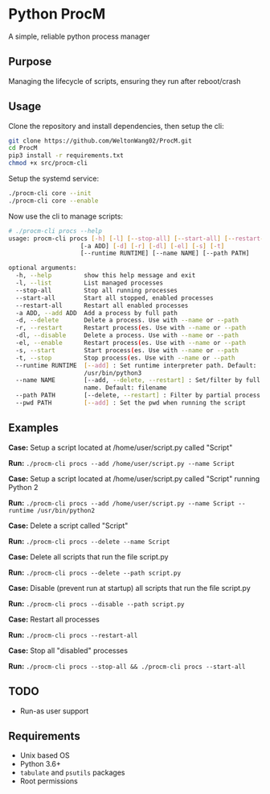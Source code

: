 
# Python ProcM

A simple, reliable python process manager

## Purpose
Managing the lifecycle of scripts, ensuring they run after reboot/crash
## Usage
Clone the repository and install dependencies, then setup the cli:
```bash
git clone https://github.com/WeltonWang02/ProcM.git
cd ProcM
pip3 install -r requirements.txt
chmod +x src/procm-cli
```
Setup the systemd service:

```bash
./procm-cli core --init
./procm-cli core --enable
```
Now use the cli to manage scripts:
```bash
# ./procm-cli procs --help
usage: procm-cli procs [-h] [-l] [--stop-all] [--start-all] [--restart-all]
                    [-a ADD] [-d] [-r] [-dl] [-el] [-s] [-t]
                    [--runtime RUNTIME] [--name NAME] [--path PATH]

optional arguments:
  -h, --help         show this help message and exit
  -l, --list         List managed processes
  --stop-all         Stop all running processes
  --start-all        Start all stopped, enabled processes
  --restart-all      Restart all enabled processes
  -a ADD, --add ADD  Add a process by full path
  -d, --delete       Delete a process. Use with --name or --path
  -r, --restart      Restart process(es. Use with --name or --path
  -dl, --disable     Delete a process. Use with --name or --path
  -el, --enable      Restart process(es. Use with --name or --path
  -s, --start        Start process(es. Use with --name or --path
  -t, --stop         Stop process(es. Use with --name or --path
  --runtime RUNTIME  [--add] : Set runtime interpreter path. Default:
                     /usr/bin/python3
  --name NAME        [--add, --delete, --restart] : Set/filter by full process
                     name. Default: filename
  --path PATH        [--delete, --restart] : Filter by partial process path
  --pwd PATH         [--add] : Set the pwd when running the script
```
## Examples

**Case:** Setup a script located at /home/user/script.py called "Script"

**Run:** `./procm-cli procs --add /home/user/script.py --name Script`

**Case:** Setup a script located at /home/user/script.py called "Script" running Python 2

**Run:** `./procm-cli procs --add /home/user/script.py --name Script --runtime /usr/bin/python2`

**Case:** Delete a script called "Script"

**Run:** `./procm-cli procs --delete --name Script`

**Case:** Delete all scripts that run the file script.py

**Run:** `./procm-cli procs --delete --path script.py`

**Case:** Disable (prevent run at startup) all scripts that run the file script.py

**Run:** `./procm-cli procs --disable --path script.py`

**Case:** Restart all processes

**Run:** `./procm-cli procs --restart-all`

**Case:** Stop all "disabled" processes

**Run:** `./procm-cli procs --stop-all && ./procm-cli procs --start-all`

## TODO
- Run-as user support
## Requirements
- Unix based OS
- Python 3.6+
- `tabulate` and `psutils` packages
- Root permissions
